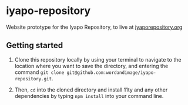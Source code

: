 # iyapo-repository

Website prototype for the Iyapo Repository, to live at [iyaporepository.org](https://iyaporepository.org)


## Getting started

1. Clone this repository locally by using your terminal to navigate to the location where you want to save the directory, and entering the command `git clone git@github.com:wordandimage/iyapo-repository.git`. 

2. Then, `cd` into the cloned directory and install 11ty and any other dependencies by typing `npm install` into your command line.

